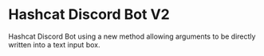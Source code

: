 # Hashcat Discord Bot V2
 Hashcat Discord Bot using a new method allowing arguments to be directly written into a text input box.
